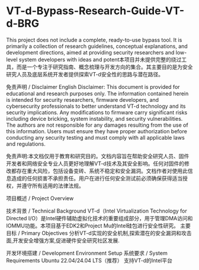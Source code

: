 # VT-d-Bypass-Research-Guide-VT-d-BRG
This project ​does not include a complete, ready-to-use bypass tool. It is primarily a ​collection of research guidelines, conceptual explanations, and development directions, aimed at providing security researchers and low-level system developers with ideas and potent本项目并未提供完整的绕过工具，而是一个专注于研究指南、概念梳理与开发方向的集合。其主要目的是为安全研究人员及底层系统开发者提供探索VT-d安全性的思路与潜在路径。

免责声明 / Disclaimer
​English Disclaimer:​​
This document is provided for educational and research purposes only. The information contained herein is intended for security researchers, firmware developers, and cybersecurity professionals to better understand VT-d technology and its security implications. Any modifications to firmware carry significant risks including device bricking, system instability, and security vulnerabilities. The authors are not responsible for any damages resulting from the use of this information. Users must ensure they have proper authorization before conducting any security testing and must comply with all applicable laws and regulations.

​免责声明:​​
本文档仅用于教育和研究目的。文档内容旨在帮助安全研究人员、固件开发者和网络安全专业人员更好地理解VT-d技术及其安全影响。任何对固件的修改都存在重大风险，包括设备变砖、系统不稳定和安全漏洞。文档作者对使用此信息造成的任何损害不承担责任。用户在进行任何安全测试前必须确保获得适当授权，并遵守所有适用的法律法规。


项目概述 / Project Overview

技术背景 / Technical Background
VT-d（Intel Virtualization Technology for Directed I/O）是Intel硬件辅助虚拟化技术的重要组成部分，用于管理DMA访问和IOMMU功能。本项目基于EDK2和Project Mu的Intel硅包进行安全性研究。
主要目标 / Primary Objectives
分析VT-d实现的安全机制,探索潜在的安全漏洞和攻击面,开发安全增强方案,促进硬件安全研究社区发展.


开发环境搭建 / Development Environment Setup
系统要求 / System Requirements
Ubuntu 22.04/24.04 LTS（推荐）
支持VT-d的Intel平台
